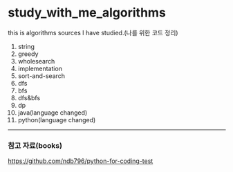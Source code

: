 # study_with_me_algorithms

this is algorithms sources I have studied.(나를 위한 코드 정리)

1. string
2. greedy
3. wholesearch
4. implementation
5. sort-and-search
6. dfs
7. bfs
8. dfs&bfs
9. dp
10. java(language changed)
11. python(language changed)

---

### 참고 자료(books)

https://github.com/ndb796/python-for-coding-test
